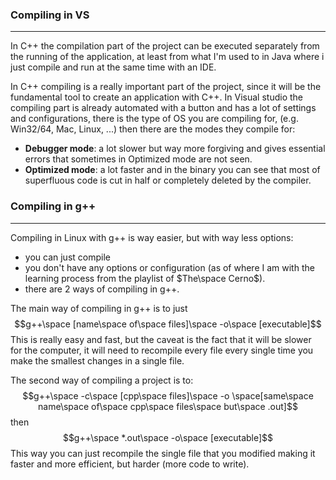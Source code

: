 ### Compiling in VS
---
In C++ the compilation part of the project can be executed separately from the running of the application, at least from what I'm used to in Java where i just compile and run at the same time with an IDE.

In C++ compiling is a really important part of the project, since it will be the fundamental tool to create an application with C++. In Visual studio the compiling part is already automated with a button and has a lot of settings and configurations, there is the type of OS you are compiling for, (e.g. Win32/64, Mac, Linux, ...) then there are the modes they compile for: 
- **Debugger mode**: a lot slower but way more forgiving and gives essential errors that sometimes in Optimized mode are not seen.
- **Optimized mode**: a lot faster and in the binary you can see that most of superfluous code is cut in half or completely deleted by the compiler.
### Compiling in g++
---
Compiling in Linux with g++ is way easier, but with way less options: 
- you can just compile
- you don't have any options or configuration (as of where I am with the learning process from the playlist of $The\space Cerno$).
- there are 2 ways of compiling in g++.

The main way of compiling in g++ is to just $$g++\space [name\space of\space files]\space -o\space [executable]$$This is really easy and fast, but the caveat is the fact that it will be slower for the computer, it will need to recompile every file every single time you make the smallest changes in a single file.

The second way of compiling a project is to:
$$g++\space -c\space [cpp\space files]\space -o \space[same\space name\space of\space cpp\space files\space but\space .out]$$
then 
$$g++\space *.out\space -o\space [executable]$$
This way you can just recompile the single file that you modified making it faster and more efficient, but harder (more code to write).